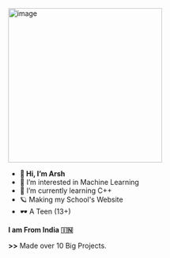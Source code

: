 <img width="311" alt="image" src="https://user-images.githubusercontent.com/100127769/176992330-f9a38b0e-9d0d-495d-b191-a5e157a723eb.png">


- **👋 Hi, I’m Arsh**
- 👀 I’m interested in Machine Learning
- 🌱 I’m currently learning C++
- 🪐 Making my School's Website
- 🕶️ A Teen (13+)

**I am From India 🇮🇳**

**>>** Made over 10 Big Projects.


